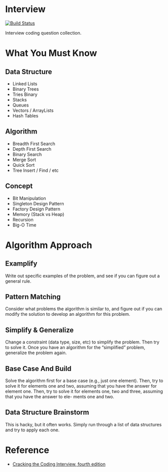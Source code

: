 # Interview
[![Build Status](https://travis-ci.org/czchen/interview.svg?branch=master)](https://travis-ci.org/czchen/interview)

Interview coding question collection.

# What You Must Know

## Data Structure

*   Linked Lists
*   Binary Trees
*   Tries Binary
*   Stacks
*   Queues
*   Vectors / ArrayLists
*   Hash Tables

## Algorithm

*   Breadth First Search
*   Depth First Search
*   Binary Search
*   Merge Sort
*   Quick Sort
*   Tree Insert / Find / etc

## Concept

*   Bit Manipulation
*   Singleton Design Pattern
*   Factory Design Pattern
*   Memory (Stack vs Heap)
*   Recursion
*   Big-O Time

# Algorithm Approach

## Examplify

Write out specific examples of the problem, and see if you can figure out a
general rule.

## Pattern Matching

Consider what problems the algorithm is similar to, and figure out if you can
modify the solution to develop an algorithm for this problem.

## Simplify & Generalize

Change a constraint (data type, size, etc) to simplify the problem. Then try to
solve it. Once you have an algorithm for the “simplified” problem, generalize
the problem again.

## Base Case And Build

Solve the algorithm first for a base case (e.g., just one element). Then, try
to solve it for elements one and two, assuming that you have the answer for
element one. Then, try to solve it for elements one, two and three, assuming
that you have the answer to ele- ments one and two.

## Data Structure Brainstorm

This is hacky, but it often works. Simply run through a list of data structures
and try to apply each one.

# Reference

*   [Cracking the Coding Interview, fourth edition](http://www.amazon.com/Cracking-Coding-Interview-Fourth-Edition/dp/145157827X)

